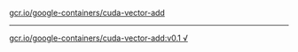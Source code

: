 [gcr.io/google-containers/cuda-vector-add](https://hub.docker.com/r/anjia0532/cuda-vector-add/tags/) 

----
[gcr.io/google-containers/cuda-vector-add:v0.1 √](https://hub.docker.com/r/anjia0532/cuda-vector-add/tags/)

